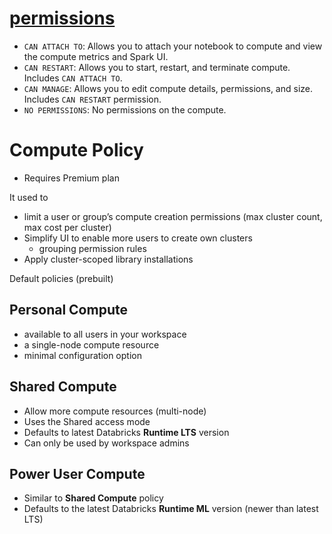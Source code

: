 # [permissions](https://learn.microsoft.com/en-us/azure/databricks/compute/use-compute#permissions)
- `CAN ATTACH TO`: Allows you to attach your notebook to compute and view the compute metrics and Spark UI.
- `CAN RESTART`: Allows you to start, restart, and terminate compute. Includes `CAN ATTACH TO`.
- `CAN MANAGE`: Allows you to edit compute details, permissions, and size. Includes `CAN RESTART` permission.
- `NO PERMISSIONS`: No permissions on the compute.


 

# Compute Policy
- Requires Premium plan

It used to 
- limit a user or group’s compute creation permissions (max cluster count, max cost per cluster)
- Simplify UI to enable more users to create own clusters
  - grouping permission rules 
- Apply cluster-scoped library installations

Default policies (prebuilt)
## Personal Compute
- available to all users in your workspace
- a single-node compute resource
- minimal configuration option

## Shared Compute
- Allow more compute resources (multi-node)
- Uses the Shared access mode
- Defaults to latest Databricks **Runtime LTS** version
- Can only be used by workspace admins

## Power User Compute
- Similar to **Shared Compute** policy
- Defaults to the latest Databricks **Runtime ML** version (newer than latest LTS)
